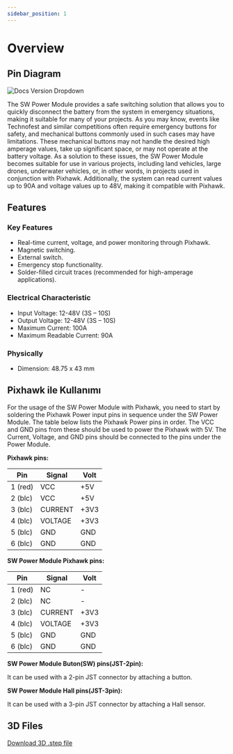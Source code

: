 ```yaml
---
sidebar_position: 1
---
```


# Overview

## Pin Diagram

![Docs Version Dropdown](https://viyalab.com/wp-content/uploads/2023/09/swPower.webp)

The SW Power Module provides a safe switching solution that allows you to quickly disconnect the battery from the system in emergency situations, making it suitable for many of your projects. As you may know, events like Technofest and similar competitions often require emergency buttons for safety, and mechanical buttons commonly used in such cases may have limitations. These mechanical buttons may not handle the desired high amperage values, take up significant space, or may not operate at the battery voltage. As a solution to these issues, the SW Power Module becomes suitable for use in various projects, including land vehicles, large drones, underwater vehicles, or, in other words, in projects used in conjunction with Pixhawk. Additionally, the system can read current values up to 90A and voltage values up to 48V, making it compatible with Pixhawk.

## Features

### Key Features

- Real-time current, voltage, and power monitoring through Pixhawk.
- Magnetic switching.
- External switch.
- Emergency stop functionality.
- Solder-filled circuit traces (recommended for high-amperage applications).

### Electrical Characteristic

- Input Voltage: 12-48V (3S – 10S)
- Output Voltage: 12-48V (3S – 10S)
- Maximum Current: 100A
- Maximum Readable Current: 90A

### Physically

- Dimension: 48.75 x 43 mm

## Pixhawk ile Kullanımı

For the usage of the SW Power Module with Pixhawk, you need to start by soldering the Pixhawk Power input pins in sequence under the SW Power Module. The table below lists the Pixhawk Power pins in order. The VCC and GND pins from these should be used to power the Pixhawk with 5V. The Current, Voltage, and GND pins should be connected to the pins under the Power Module.

**Pixhawk pins:**

| Pin     | Signal | Volt |
| ------- | ------ | ---- |
| 1 (red) | VCC    |  +5V |
| 2 (blc) | VCC    |  +5V |
| 3 (blc) | CURRENT| +3V3 |
| 4 (blc) | VOLTAGE| +3V3 |
| 5 (blc) | GND    |  GND |
| 6 (blc) | GND    |  GND |

**SW Power Module Pixhawk pins:**

| Pin     | Signal | Volt |
| ------- | ------ | ---- |
| 1 (red) | NC     |  -   |
| 2 (blc) | NC     |  -   |
| 3 (blc) | CURRENT| +3V3 |
| 4 (blc) | VOLTAGE| +3V3 |
| 5 (blc) | GND    |  GND |
| 6 (blc) | GND    |  GND |

**SW Power Module Buton(SW) pins(JST-2pin):**

It can be used with a 2-pin JST connector by attaching a button.

**SW Power Module Hall pins(JST-3pin):**

It can be used with a 3-pin JST connector by attaching a Hall sensor.

## 3D Files

[Download 3D .step file](https://drive.google.com/uc?export=download&id=1bY4fgTP47rQbO_fdmB8bGM7wcd6ezx7D)